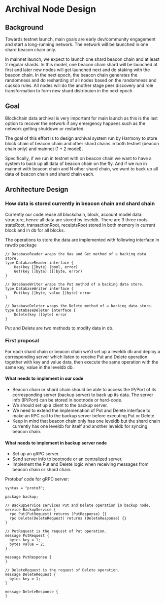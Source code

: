 # Archival Node Design

## Background

Towards testnet launch, main goals are early dev/community engagement and start a long-running network. The network will be launched in one shard beacon chain only.

In mainnet launch, we expect to launch one shard beacon chain and at least 2 regular shards. In this model, one beacon chain shard will be launched at first and later new nodes will get launched next and do staking with the beacon chain. In the next epoch, the beacon chain generates the randomness and do resharding of all nodes based on the randomness and cuckoo rules. All nodes will do the another stage peer discovery and role transformation to form new shard distribuion in the next epoch.

## Goal

Blockchain data archival is very important for main launch as this is the last option to recover the network if any emergency happens such as the network getting shutdown or restarted.

The goal of this effort is to design archival system run by Harmony to store block chain of beacon chain and other shard chains in both testnet (beacon chain only) and mainnet (1 + 2 model).

Specifically, if we run in testnet with on beacon chain we want to have a system to back up all data of beacon chain on the fly. And if we run in mainnet with beacon chain and N other shard chain, we want to back up all data of beacon chain and shard chain each.

## Architecture Design

### How data is stored currently in beacon chain and shard chain

Currently our code reuse all blockchain, block, account model data structure, hence all data are stored by leveldb. There are 3 three roots stateRoot, transactionRoot, receiptsRoot stored in both memory in current block and in db for all blocks.

The operations to store the data are implemented with following interface in rawdb package

```
// DatabaseReader wraps the Has and Get method of a backing data store.
type DatabaseReader interface {
	Has(key []byte) (bool, error)
	Get(key []byte) ([]byte, error)
}

// DatabaseWriter wraps the Put method of a backing data store.
type DatabaseWriter interface {
	Put(key []byte, value []byte) error
}

// DatabaseDeleter wraps the Delete method of a backing data store.
type DatabaseDeleter interface {
	Delete(key []byte) error
}
```

Put and Delete are two methods to modify data in db.

### First proposal

For each shard chain or beacon chain we'd set up a leveldb db and deploy a corresponding server which listen to receive Put and Delete operation together with key and value data, then execute the same operation with the same key, value in the leveldb db.

#### What needs to implement in our code

- Beacon chain or shard chain should be able to access the IP/Port of its corresponding server (backup server) to back up its data. The server info (IP/Port) can be stored in bootnode or hard-code.
- We should set up a client to the backup server.
- We need to extend the implemenation of Put and Delete interface to make an RPC call to the backup server before executing Put or Delete.
- Keep in mind that beacon chain only has one leveldb but the shard chain currently has one leveldb for itself and another leveldb for syncing beacon chain.

#### What needs to implement in backup server node

- Set up an gRPC server.
- Send server info to bootnode or an centralized server.
- Implement the Put and Delete logic when receiving messages from beacon chain or shard chain.

Protobuf code for gRPC server:

```
syntax = "proto3";

package backup;

// BackupService services Put and Delete operation in backup node.
service BackupService {
  rpc Put(PutRequest) returns (PutResponse) {}
  rpc Delete(DeleteRequest) returns (DeleteResponse) {}
}

// PutRequest is the request of Put operation.
message PutRequest {
  bytes key = 1;
  bytes value = 2;
}

message PutResponse {
}

// DeleteRequest is the request of Delete operation.
message DeleteRequest {
  bytes key = 1;
}

message DeleteResponse {
}

```
